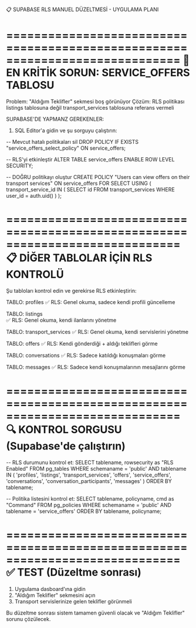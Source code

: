 📋 SUPABASE RLS MANUEL DÜZELTMESİ - UYGULAMA PLANI

=============================================================================
🚨 EN KRİTİK SORUN: SERVICE_OFFERS TABLOSU
=============================================================================

Problem: "Aldığım Teklifler" sekmesi boş görünüyor
Çözüm: RLS politikası listings tablosuna değil transport_services tablosuna referans vermeli

SUPABASE'DE YAPMANZ GEREKENLER:

1) SQL Editor'a gidin ve şu sorguyu çalıştırın:

-- Mevcut hatalı politikaları sil
DROP POLICY IF EXISTS "service_offers_select_policy" ON service_offers;

-- RLS'yi etkinleştir
ALTER TABLE service_offers ENABLE ROW LEVEL SECURITY;

-- DOĞRU politikayı oluştur
CREATE POLICY "Users can view offers on their transport services" ON service_offers
  FOR SELECT USING (
    transport_service_id IN (
      SELECT id FROM transport_services WHERE user_id = auth.uid()
    )
  );

=============================================================================
📋 DİĞER TABLOLAR İÇİN RLS KONTROLÜ
=============================================================================

Şu tabloları kontrol edin ve gerekirse RLS etkinleştirin:

TABLO: profiles
✅ RLS: Genel okuma, sadece kendi profili güncelleme

TABLO: listings  
✅ RLS: Genel okuma, kendi ilanlarını yönetme

TABLO: transport_services
✅ RLS: Genel okuma, kendi servislerini yönetme

TABLO: offers
✅ RLS: Kendi gönderdiği + aldığı teklifleri görme

TABLO: conversations
✅ RLS: Sadece katıldığı konuşmaları görme

TABLO: messages
✅ RLS: Sadece kendi konuşmalarının mesajlarını görme

=============================================================================
🔍 KONTROL SORGUSU (Supabase'de çalıştırın)
=============================================================================

-- RLS durumunu kontrol et:
SELECT 
  tablename,
  rowsecurity as "RLS Enabled"
FROM pg_tables 
WHERE schemaname = 'public' 
  AND tablename IN (
    'profiles', 'listings', 'transport_services', 
    'offers', 'service_offers', 'conversations', 
    'conversation_participants', 'messages'
  )
ORDER BY tablename;

-- Politika listesini kontrol et:
SELECT 
  tablename,
  policyname,
  cmd as "Command"
FROM pg_policies 
WHERE schemaname = 'public'
  AND tablename = 'service_offers'
ORDER BY tablename, policyname;

=============================================================================
✅ TEST (Düzeltme sonrası)
=============================================================================

1. Uygulama dasboard'ına gidin
2. "Aldığım Teklifler" sekmesini açın
3. Transport servislerinize gelen teklifler görünmeli

Bu düzeltme sonrası sistem tamamen güvenli olacak ve "Aldığım Teklifler" 
sorunu çözülecek.
